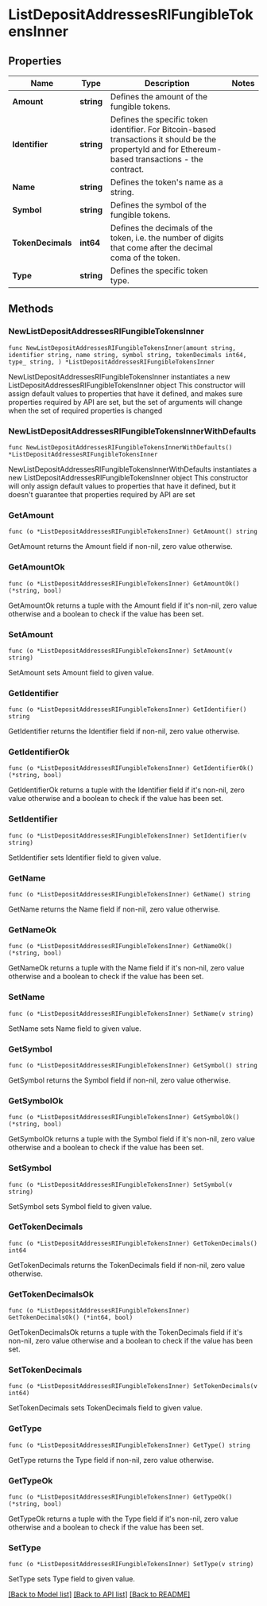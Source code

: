 # ListDepositAddressesRIFungibleTokensInner

## Properties

Name | Type | Description | Notes
------------ | ------------- | ------------- | -------------
**Amount** | **string** | Defines the amount of the fungible tokens. | 
**Identifier** | **string** | Defines the specific token identifier. For Bitcoin-based transactions it should be the propertyId and for Ethereum-based transactions - the contract. | 
**Name** | **string** | Defines the token&#39;s name as a string. | 
**Symbol** | **string** | Defines the symbol of the fungible tokens. | 
**TokenDecimals** | **int64** | Defines the decimals of the token, i.e. the number of digits that come after the decimal coma of the token. | 
**Type** | **string** | Defines the specific token type. | 

## Methods

### NewListDepositAddressesRIFungibleTokensInner

`func NewListDepositAddressesRIFungibleTokensInner(amount string, identifier string, name string, symbol string, tokenDecimals int64, type_ string, ) *ListDepositAddressesRIFungibleTokensInner`

NewListDepositAddressesRIFungibleTokensInner instantiates a new ListDepositAddressesRIFungibleTokensInner object
This constructor will assign default values to properties that have it defined,
and makes sure properties required by API are set, but the set of arguments
will change when the set of required properties is changed

### NewListDepositAddressesRIFungibleTokensInnerWithDefaults

`func NewListDepositAddressesRIFungibleTokensInnerWithDefaults() *ListDepositAddressesRIFungibleTokensInner`

NewListDepositAddressesRIFungibleTokensInnerWithDefaults instantiates a new ListDepositAddressesRIFungibleTokensInner object
This constructor will only assign default values to properties that have it defined,
but it doesn't guarantee that properties required by API are set

### GetAmount

`func (o *ListDepositAddressesRIFungibleTokensInner) GetAmount() string`

GetAmount returns the Amount field if non-nil, zero value otherwise.

### GetAmountOk

`func (o *ListDepositAddressesRIFungibleTokensInner) GetAmountOk() (*string, bool)`

GetAmountOk returns a tuple with the Amount field if it's non-nil, zero value otherwise
and a boolean to check if the value has been set.

### SetAmount

`func (o *ListDepositAddressesRIFungibleTokensInner) SetAmount(v string)`

SetAmount sets Amount field to given value.


### GetIdentifier

`func (o *ListDepositAddressesRIFungibleTokensInner) GetIdentifier() string`

GetIdentifier returns the Identifier field if non-nil, zero value otherwise.

### GetIdentifierOk

`func (o *ListDepositAddressesRIFungibleTokensInner) GetIdentifierOk() (*string, bool)`

GetIdentifierOk returns a tuple with the Identifier field if it's non-nil, zero value otherwise
and a boolean to check if the value has been set.

### SetIdentifier

`func (o *ListDepositAddressesRIFungibleTokensInner) SetIdentifier(v string)`

SetIdentifier sets Identifier field to given value.


### GetName

`func (o *ListDepositAddressesRIFungibleTokensInner) GetName() string`

GetName returns the Name field if non-nil, zero value otherwise.

### GetNameOk

`func (o *ListDepositAddressesRIFungibleTokensInner) GetNameOk() (*string, bool)`

GetNameOk returns a tuple with the Name field if it's non-nil, zero value otherwise
and a boolean to check if the value has been set.

### SetName

`func (o *ListDepositAddressesRIFungibleTokensInner) SetName(v string)`

SetName sets Name field to given value.


### GetSymbol

`func (o *ListDepositAddressesRIFungibleTokensInner) GetSymbol() string`

GetSymbol returns the Symbol field if non-nil, zero value otherwise.

### GetSymbolOk

`func (o *ListDepositAddressesRIFungibleTokensInner) GetSymbolOk() (*string, bool)`

GetSymbolOk returns a tuple with the Symbol field if it's non-nil, zero value otherwise
and a boolean to check if the value has been set.

### SetSymbol

`func (o *ListDepositAddressesRIFungibleTokensInner) SetSymbol(v string)`

SetSymbol sets Symbol field to given value.


### GetTokenDecimals

`func (o *ListDepositAddressesRIFungibleTokensInner) GetTokenDecimals() int64`

GetTokenDecimals returns the TokenDecimals field if non-nil, zero value otherwise.

### GetTokenDecimalsOk

`func (o *ListDepositAddressesRIFungibleTokensInner) GetTokenDecimalsOk() (*int64, bool)`

GetTokenDecimalsOk returns a tuple with the TokenDecimals field if it's non-nil, zero value otherwise
and a boolean to check if the value has been set.

### SetTokenDecimals

`func (o *ListDepositAddressesRIFungibleTokensInner) SetTokenDecimals(v int64)`

SetTokenDecimals sets TokenDecimals field to given value.


### GetType

`func (o *ListDepositAddressesRIFungibleTokensInner) GetType() string`

GetType returns the Type field if non-nil, zero value otherwise.

### GetTypeOk

`func (o *ListDepositAddressesRIFungibleTokensInner) GetTypeOk() (*string, bool)`

GetTypeOk returns a tuple with the Type field if it's non-nil, zero value otherwise
and a boolean to check if the value has been set.

### SetType

`func (o *ListDepositAddressesRIFungibleTokensInner) SetType(v string)`

SetType sets Type field to given value.



[[Back to Model list]](../README.md#documentation-for-models) [[Back to API list]](../README.md#documentation-for-api-endpoints) [[Back to README]](../README.md)


